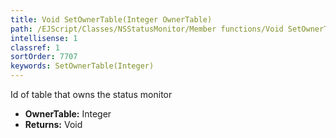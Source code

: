 ```yaml
---
title: Void SetOwnerTable(Integer OwnerTable)
path: /EJScript/Classes/NSStatusMonitor/Member functions/Void SetOwnerTable(Integer p_0)
intellisense: 1
classref: 1
sortOrder: 7707
keywords: SetOwnerTable(Integer)
---
```



Id of table that owns the status monitor



* **OwnerTable:** Integer
* **Returns:** Void


